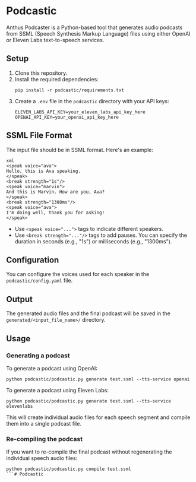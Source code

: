 # Podcastic

Anthus Podcaster is a Python-based tool that generates audio podcasts from SSML (Speech Synthesis Markup Language) files using either OpenAI or Eleven Labs text-to-speech services.

## Setup

1. Clone this repository.
2. Install the required dependencies:
   ```
   pip install -r podcastic/requirements.txt
   ```
3. Create a `.env` file in the `podcastic` directory with your API keys:
   ```
   ELEVEN_LABS_API_KEY=your_eleven_labs_api_key_here
   OPENAI_API_KEY=your_openai_api_key_here
   ```

## SSML File Format

The input file should be in SSML format. Here's an example:

```
xml
<speak voice="ava">
Hello, this is Ava speaking.
</speak>
<break strength="1s"/>
<speak voice="marvin">
And this is Marvin. How are you, Ava?
</speak>
<break strength="1300ms"/>
<speak voice="ava">
I'm doing well, thank you for asking!
</speak>
```

- Use `<speak voice="...">` tags to indicate different speakers.
- Use `<break strength="..."/>` tags to add pauses. You can specify the duration in seconds (e.g., "1s") or milliseconds (e.g., "1300ms").

## Configuration

You can configure the voices used for each speaker in the `podcastic/config.yaml` file.

## Output

The generated audio files and the final podcast will be saved in the `generated/<input_file_name>/` directory.

## Usage

### Generating a podcast

To generate a podcast using OpenAI:

```
python podcastic/podcastic.py generate test.ssml --tts-service openai
```

To generate a podcast using Eleven Labs:

```
python podcastic/podcastic.py generate test.ssml --tts-service elevenlabs
```

This will create individual audio files for each speech segment and compile them into a single podcast file.

### Re-compiling the podcast

If you want to re-compile the final podcast without regenerating the individual speech audio files:

```
python podcastic/podcastic.py compile test.ssml
```# Podcastic
